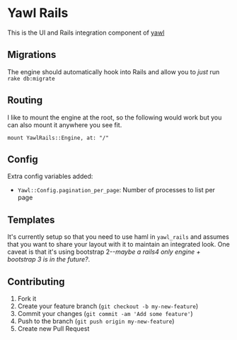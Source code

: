 # Yawl Rails

This is the UI and Rails integration component of [yawl](https://github.com/ricardochimal/yawl)

## Migrations

The engine should automatically hook into Rails and allow you to *just* run `rake db:migrate`

## Routing

I like to mount the engine at the root, so the following would work but you can also mount it anywhere you see fit.

```
mount YawlRails::Engine, at: "/"
```

## Config

Extra config variables added:

* `Yawl::Config.pagination_per_page`: Number of processes to list per page

## Templates

It's currently setup so that you need to use haml in `yawl_rails` and assumes that you want to share your layout with it to maintain an integrated look.  One caveat is that it's using bootstrap 2--*maybe a rails4 only engine + bootstrap 3 is in the future?*.

## Contributing

1. Fork it
2. Create your feature branch (`git checkout -b my-new-feature`)
3. Commit your changes (`git commit -am 'Add some feature'`)
4. Push to the branch (`git push origin my-new-feature`)
5. Create new Pull Request
